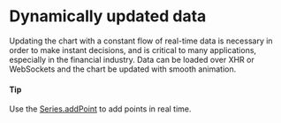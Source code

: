 # Dynamically updated data
Updating the chart with a constant flow of real-time data is necessary in order to make instant decisions,  and is critical to many applications, especially in the financial industry. Data can be loaded over XHR or WebSockets and the chart be updated with smooth animation.
#### Tip
Use the [Series.addPoint](https://api.highcharts.com/class-reference/Highcharts.Series.html#addPoint) to add points in real time.